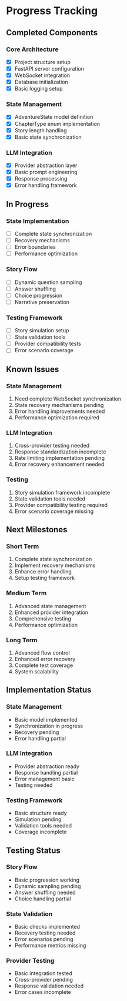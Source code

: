 # Progress Tracking

## Completed Components

### Core Architecture
- [x] Project structure setup
- [x] FastAPI server configuration
- [x] WebSocket integration
- [x] Database initialization
- [x] Basic logging setup

### State Management
- [x] AdventureState model definition
- [x] ChapterType enum implementation
- [x] Story length handling
- [x] Basic state synchronization

### LLM Integration
- [x] Provider abstraction layer
- [x] Basic prompt engineering
- [x] Response processing
- [x] Error handling framework

## In Progress

### State Implementation
- [ ] Complete state synchronization
- [ ] Recovery mechanisms
- [ ] Error boundaries
- [ ] Performance optimization

### Story Flow
- [ ] Dynamic question sampling
- [ ] Answer shuffling
- [ ] Choice progression
- [ ] Narrative preservation

### Testing Framework
- [ ] Story simulation setup
- [ ] State validation tools
- [ ] Provider compatibility tests
- [ ] Error scenario coverage

## Known Issues

### State Management
1. Need complete WebSocket synchronization
2. State recovery mechanisms pending
3. Error handling improvements needed
4. Performance optimization required

### LLM Integration
1. Cross-provider testing needed
2. Response standardization incomplete
3. Rate limiting implementation pending
4. Error recovery enhancement needed

### Testing
1. Story simulation framework incomplete
2. State validation tools needed
3. Provider compatibility testing required
4. Error scenario coverage missing

## Next Milestones

### Short Term
1. Complete state synchronization
2. Implement recovery mechanisms
3. Enhance error handling
4. Setup testing framework

### Medium Term
1. Advanced state management
2. Enhanced provider integration
3. Comprehensive testing
4. Performance optimization

### Long Term
1. Advanced flow control
2. Enhanced error recovery
3. Complete test coverage
4. System scalability

## Implementation Status

### State Management
- Basic model implemented
- Synchronization in progress
- Recovery pending
- Error handling partial

### LLM Integration
- Provider abstraction ready
- Response handling partial
- Error management basic
- Testing needed

### Testing Framework
- Basic structure ready
- Simulation pending
- Validation tools needed
- Coverage incomplete

## Testing Status

### Story Flow
- Basic progression working
- Dynamic sampling pending
- Answer shuffling needed
- Choice handling partial

### State Validation
- Basic checks implemented
- Recovery testing needed
- Error scenarios pending
- Performance metrics missing

### Provider Testing
- Basic integration tested
- Cross-provider pending
- Response validation needed
- Error cases incomplete
